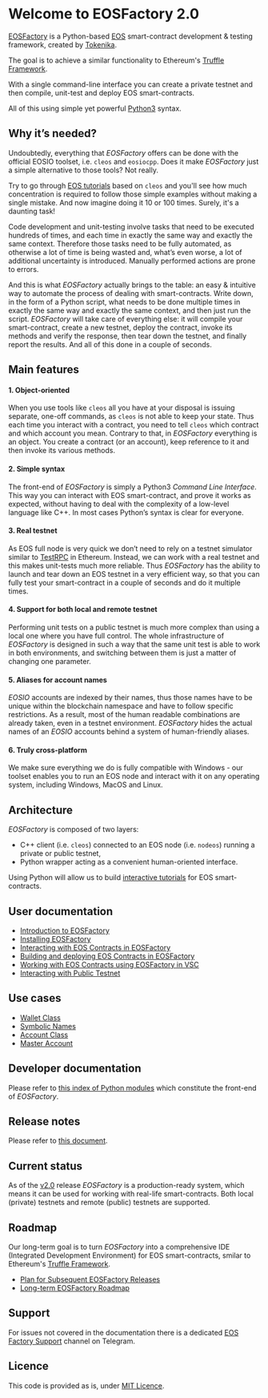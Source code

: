 # Welcome to EOSFactory 2.0

[EOSFactory](http://eosfactory.io/) is a Python-based [EOS](https://eos.io) smart-contract development & testing framework, created by [Tokenika](https://tokenika.io).

The goal is to achieve a similar functionality to Ethereum's [Truffle Framework](http://truffleframework.com/).

With a single command-line interface you can create a private testnet and then compile, unit-test and deploy EOS smart-contracts.

All of this using simple yet powerful [Python3](https://www.python.org/) syntax.

## Why it’s needed?

Undoubtedly, everything that *EOSFactory* offers can be done with the official EOSIO toolset, i.e. `cleos` and `eosiocpp`. Does it make *EOSFactory* just a simple alternative to those tools? Not really.

Try to go through [EOS tutorials](https://github.com/EOSIO/eos/wiki/Tutorial-eosio-token-Contract) based on `cleos` and you'll see how much concentration is required to follow those simple examples without making a single mistake. And now imagine doing it 10 or 100 times. Surely, it's a daunting task!

Code development and unit-testing involve tasks that need to be executed hundreds of times, and each time in exactly the same way and exactly the same context. Therefore those tasks need to be fully automated, as otherwise a lot of time is being wasted and, what’s even worse, a lot of additional uncertainty is introduced. Manually performed actions are prone to errors.

And this is what *EOSFactory* actually brings to the table: an easy & intuitive way to automate the process of dealing with smart-contracts. Write down, in the form of a Python script, what needs to be done multiple times in exactly the same way and exactly the same context, and then just run the script. *EOSFactory* will take care of everything else: it will compile your smart-contract, create a new testnet, deploy the contract, invoke its methods and verify the response, then tear down the testnet, and finally report the results. And all of this done in a couple of seconds.

## Main features

#### 1. Object-oriented

When you use tools like `cleos` all you have at your disposal is issuing separate, one-off commands, as `cleos` is not able to keep your state. Thus each time you interact with a contract, you need to tell `cleos` which contract and which account you mean. Contrary to that, in *EOSFactory* everything is an object. You create a contract (or an account), keep reference to it and then invoke its various methods.

#### 2. Simple syntax

The front-end of *EOSFactory* is simply a Python3 *Command Line Interface*. This way you can interact with EOS smart-contract, and prove it works as expected, without having to deal with the complexity of a low-level language like C++. In most cases Python’s syntax is clear for everyone.

#### 3. Real testnet

As EOS full node is very quick we don’t need to rely on a testnet simulator similar to [TestRPC](https://github.com/trufflesuite/ganache-cli) in Ethereum. Instead, we can work with a real testnet and this makes unit-tests much more reliable. Thus *EOSFactory* has the ability to launch and tear down an EOS testnet in a very efficient way, so that you can fully test your smart-contract in a couple of seconds and do it multiple times.

#### 4. Support for both local and remote testnet

Performing unit tests on a public testnet is much more complex than using a local one where you have full control. The whole infrastructure of *EOSFactory* is designed in such a way that the same unit test is able to work in both environments, and switching between them is just a matter of changing one parameter.

#### 5. Aliases for account names

*EOSIO* accounts are indexed by their names, thus those names have to be unique within the blockchain namespace and have to follow specific restrictions. As a result, most of the human readable combinations are already taken, even in a testnet environment. *EOSFactory* hides the actual names of an *EOSIO* accounts behind a system of human-friendly aliases.

#### 6. Truly cross-platform

We make sure everything we do is fully compatible with Windows - our toolset enables you to run an EOS node and interact with it on any operating system, including Windows, MacOS and Linux.

## Architecture

*EOSFactory* is composed of two layers:
- C++ client (i.e. `cleos`) connected to an EOS node (i.e. `nodeos`) running a private or public testnet,
- Python wrapper acting as a convenient human-oriented interface.

Using Python will allow us to build [interactive tutorials](http://eosfactory.io/build/html/) for EOS smart-contracts.

## User documentation

* [Introduction to EOSFactory](http://eosfactory.io/build/html/tutorials/00.IntroductionToEOSFactory.html)
* [Installing EOSFactory](http://eosfactory.io/build/html/tutorials/01.InstallingEOSFactory.html)
* [Interacting with EOS Contracts in EOSFactory](http://eosfactory.io/build/html/tutorials/02.InteractingWithEOSContractsInEOSFactory.html)
* [Building and deploying EOS Contracts in EOSFactory](http://eosfactory.io/build/html/tutorials/03.BuildingAndDeployingEOSContractsInEOSFactory.html)
* [Working with EOS Contracts using EOSFactory in VSC](http://eosfactory.io/build/html/tutorials/04.WorkingWithEOSContractsUsingEOSFactoryInVSC.html)
* [Interacting with Public Testnet](http://eosfactory.io/build/html/tutorials/05.InteractingWithPublicTestnet.html)

## Use cases

* [Wallet Class](http://eosfactory.io/build/html/cases/02_wallet/case.html)
* [Symbolic Names](http://eosfactory.io/build/html/cases/03_symbolic_names/case.html)
* [Account Class](http://eosfactory.io/build/html/cases/04_account/case.html)
* [Master Account](http://eosfactory.io/build/html/cases/05_master_account/case.html)

## Developer documentation

Please refer to [this index of Python modules](http://eosfactory.io/build/html/py-modindex.html) which constitute the front-end of *EOSFactory*.

## Release notes

Please refer to [this document](http://eosfactory.io/build/html/releases/ReleaseNotesVersion2.0.html).

## Current status

As of the [v2.0](https://github.com/tokenika/eosfactory/releases/tag/v2.0) release *EOSFactory* is a production-ready system, which means it can be used for working with real-life smart-contracts. Both local (private) testnets and remote (public) testnets are supported.

## Roadmap

Our long-term goal is to turn *EOSFactory* into a comprehensive IDE (Integrated Development Environment) for EOS smart-contracts, smilar to Ethereum's [Truffle Framework](https://truffleframework.com/).

- [Plan for Subsequent EOSFactory Releases](http://eosfactory.io/build/html/roadmap/PlanForSubsequentEOSFactoryReleases.html)
- [Long-term EOSFactory Roadmap](http://eosfactory.io/build/html/roadmap/LongTermEOSFactoryRoadmap.html)

## Support

For issues not covered in the documentation there is a dedicated [EOS Factory Support](https://t.me/EOSFactorySupport) channel on Telegram.

## Licence

This code is provided as is, under [MIT Licence](LICENCE).
